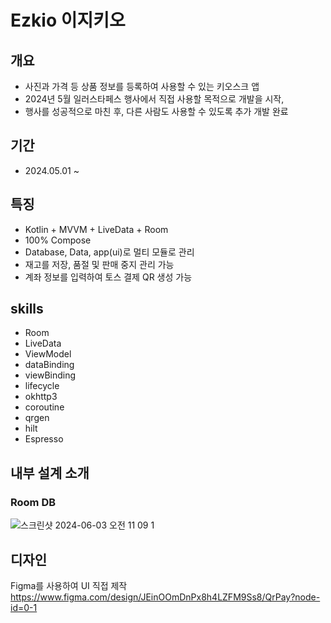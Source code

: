 # Ezkio 이지키오
## 개요
- 사진과 가격 등 상품 정보를 등록하여 사용할 수 있는 키오스크 앱
- 2024년 5월 일러스타페스 행사에서 직접 사용할 목적으로 개발을 시작,
- 행사를 성공적으로 마친 후, 다른 사람도 사용할 수 있도록 추가 개발 완료

## 기간
- 2024.05.01 ~

## 특징
- Kotlin + MVVM + LiveData + Room
- 100% Compose
- Database, Data, app(ui)로 멀티 모듈로 관리
- 재고를 저장, 품절 및 판매 중지 관리 가능
- 계좌 정보를 입력하여 토스 결제 QR 생성 가능

## skills
- Room
- LiveData
- ViewModel
- dataBinding
- viewBinding
- lifecycle
- okhttp3 
- coroutine
- qrgen
- hilt
- Espresso

## 내부 설계 소개
### Room DB
![스크린샷 2024-06-03 오전 11 09 1](https://github.com/yeeun-yun97/Ezkio/assets/60867063/e8d5d42a-9844-467f-98c1-b496d5cda967)

## 디자인
Figma를 사용하여 UI 직접 제작
https://www.figma.com/design/JEinOOmDnPx8h4LZFM9Ss8/QrPay?node-id=0-1
